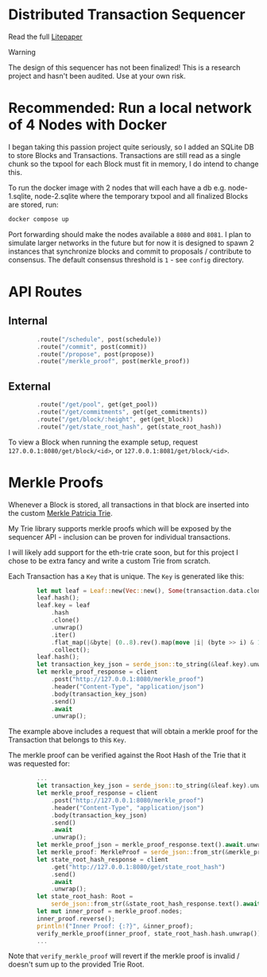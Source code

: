 # Distributed Transaction Sequencer
Read the full [Litepaper](https://github.com/jonas089/PoRD/blob/master/whitepaper%2Fsequencer.md)

> [!Warning]
> The design of this sequencer has not been finalized!
> This is a research project and hasn't been audited.
> Use at your own risk.


# Recommended: Run a local network of 4 Nodes with Docker
I began taking this passion project quite seriously, so I added an SQLite DB to store Blocks and Transactions.
Transactions are still read as a single chunk so the txpool for each Block must fit in memory, I do intend to change this.

To run the docker image with 2 nodes that will each have a db e.g. node-1.sqlite, node-2.sqlite where the temporary txpool and all
finalized Blocks are stored, run:

```bash
docker compose up
```

Port forwarding should make the nodes available a `8080` and `8081`. I plan to simulate larger networks in the future but for now it is designed
to spawn 2 instances that synchronize blocks and commit to proposals / contribute to consensus. The default consensus threshold is `1` - see `config` directory.

# API Routes

## Internal
```rust
        .route("/schedule", post(schedule))
        .route("/commit", post(commit))
        .route("/propose", post(propose))
        .route("/merkle_proof", post(merkle_proof))
```
## External
```rust
        .route("/get/pool", get(get_pool))
        .route("/get/commitments", get(get_commitments))
        .route("/get/block/:height", get(get_block))
        .route("/get/state_root_hash", get(state_root_hash))
```

To view a Block when running the example setup, request `127.0.0.1:8080/get/block/<id>`, or `127.0.0.1:8081/get/block/<id>`.

# Merkle Proofs
Whenever a Block is stored, all transactions in that block are inserted into the custom [Merkle Patricia Trie](https://github.com/jonas089/jonas089-trie).

My Trie library supports merkle proofs which will be exposed by the sequencer API - inclusion can be proven for individual transactions.

I will likely add support for the eth-trie crate soon, but for this project I chose to be extra fancy and write a custom Trie from scratch.

Each Transaction has a `Key` that is unique. The `Key` is generated like this:

```rust
        let mut leaf = Leaf::new(Vec::new(), Some(transaction.data.clone()));
        leaf.hash();
        leaf.key = leaf
            .hash
            .clone()
            .unwrap()
            .iter()
            .flat_map(|&byte| (0..8).rev().map(move |i| (byte >> i) & 1))
            .collect();
        leaf.hash();
        let transaction_key_json = serde_json::to_string(&leaf.key).unwrap();
        let merkle_proof_response = client
            .post("http://127.0.0.1:8080/merkle_proof")
            .header("Content-Type", "application/json")
            .body(transaction_key_json)
            .send()
            .await
            .unwrap();
```

The example above includes a request that will obtain a merkle proof for the Transaction that belongs to this `Key`.

The merkle proof can be verified against the Root Hash of the Trie that it was requested for:

```rust
        ...
        let transaction_key_json = serde_json::to_string(&leaf.key).unwrap();
        let merkle_proof_response = client
            .post("http://127.0.0.1:8080/merkle_proof")
            .header("Content-Type", "application/json")
            .body(transaction_key_json)
            .send()
            .await
            .unwrap();
        let merkle_proof_json = merkle_proof_response.text().await.unwrap();
        let merkle_proof: MerkleProof = serde_json::from_str(&merkle_proof_json).unwrap();
        let state_root_hash_response = client
            .get("http://127.0.0.1:8080/get/state_root_hash")
            .send()
            .await
            .unwrap();
        let state_root_hash: Root =
            serde_json::from_str(&state_root_hash_response.text().await.unwrap()).unwrap();
        let mut inner_proof = merkle_proof.nodes;
        inner_proof.reverse();
        println!("Inner Proof: {:?}", &inner_proof);
        verify_merkle_proof(inner_proof, state_root_hash.hash.unwrap());
        ...
```

Note that `verify_merkle_proof` will revert if the merkle proof is invalid / doesn't sum up to the provided Trie Root.